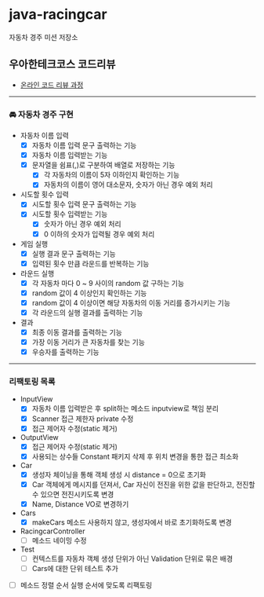 # java-racingcar

자동차 경주 미션 저장소

## 우아한테크코스 코드리뷰

- [온라인 코드 리뷰 과정](https://github.com/woowacourse/woowacourse-docs/blob/master/maincourse/README.md)
---
### 🚘 자동차 경주 구현
- 자동차 이름 입력
    - [x] 자동차 이름 입력 문구 출력하는 기능
    - [x] 자동차 이름 입력받는 기능
    - [x] 문자열을 쉼표(,)로 구분하여 배열로 저장하는 기능
        - [x] 각 자동차의 이름이 5자 이하인지 확인하는 기능
        - [x] 자동차의 이름이 영어 대소문자, 숫자가 아닌 경우 예외 처리

- 시도할 횟수 입력
    - [x] 시도할 횟수 입력 문구 출력하는 기능
    - [x] 시도할 횟수 입력받는 기능
        - [x] 숫자가 아닌 경우 예외 처리
        - [x] 0 이하의 숫자가 입력될 경우 예외 처리

- 게임 실행
    - [x] 실행 결과 문구 출력하는 기능
    - [x] 입력된 횟수 만큼 라운드를 반복하는 기능

- 라운드 실행
    - [x] 각 자동차 마다 0 ~ 9 사이의 random 값 구하는 기능
    - [x] random 값이 4 이상인지 확인하는 기능
    - [x] random 값이 4 이상이면 해당 자동차의 이동 거리를 증가시키는 기능
    - [x] 각 라운드의 실행 결과를 출력하는 기능

- 결과
    - [x] 최종 이동 결과를 출력하는 기능
    - [x] 가장 이동 거리가 큰 자동차를 찾는 기능
    - [x] 우승자를 출력하는 기능

---
### 리팩토링 목록

- InputView
  - [x] 자동차 이름 입력받은 후 split하는 메소드 inputview로 책임 분리
  - [x] Scanner 접근 제한자 private 수정
  - [x] 접근 제어자 수정(static 제거)
- OutputView
  - [x] 접근 제어자 수정(static 제거)
  - [x] 사용되는 상수들 Constant 패키지 삭제 후 위치 변경을 통한 접근 최소화
- Car
  - [x] 생성자 체이닝을 통해 객체 생성 시 distance = 0으로 초기화
  - [x] Car 객체에게 메시지를 던져서, Car 자신이 전진을 위한 값을 판단하고, 전진할 수 있으면 전진시키도록 변경
  - [x] Name, Distance VO로 변경하기
- Cars
  - [x] makeCars 메소드 사용하지 않고, 생성자에서 바로 초기화하도록 변경
- RacingcarController
  - [ ] 메소드 네이밍 수정
- Test
  - [ ] 컨텍스트를 자동차 객체 생성 단위가 아닌 Validation 단위로 묶은 배경
  - [ ] Cars에 대한 단위 테스트 추가
- [ ] 메소드 정렬 순서 실행 순서에 맞도록 리팩토링
